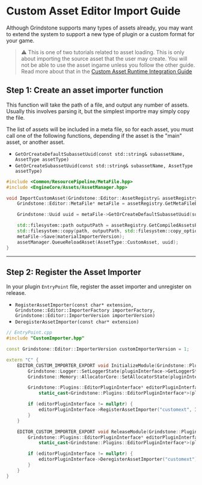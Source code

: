 # Custom Asset Editor Import Guide

Although Grindstone supports many types of assets already, you may want to extend the system to support a new type of plugin or a custom format for your game.

> ⚠️ This is one of two tutorials related to asset loading. This is only about importing the source asset that the user may create. You will not be able to use the asset ingame unless you follow the other guide. Read more about that in the [Custom Asset Runtime Integration Guide](CustomAssetRuntimeGuide.md)

## Step 1: Create an asset importer function

This function will take the path of a file, and output any number of assets. Usually this involves parsing it, but the simplest importre may simply copy the file.

The list of assets will be included in a meta file, so for each asset, you must call one of the following functions, depending if the asset is the "main" asset, or another asset.
 - `GetOrCreateDefaultSubassetUuid(const std::string& subassetName, AssetType assetType)`
 - `GetOrCreateSubassetUuid(const std::string& subassetName, AssetType assetType)`

```cpp
#include <Common/ResourcePipeline/MetaFile.hpp>
#include <EngineCore/Assets/AssetManager.hpp>

void ImportCustomAsset(Grindstone::Editor::AssetRegistry& assetRegistry, Grindstone::Assets::AssetManager& assetManager, const std::filesystem::path& inputPath) {
	Grindstone::Editor::MetaFile* metaFile = assetRegistry.GetMetaFileByPath(path);

	Grindstone::Uuid uuid = metaFile->GetOrCreateDefaultSubassetUuid(subassetName, AssetType::CustomAsset);

	std::filesystem::path outputPath = assetRegistry.GetCompiledAssetsPath() / uuid.ToString();
	std::filesystem::copy(path, outputPath, std::filesystem::copy_options::overwrite_existing);
	metaFile->Save(materialImporterVersion);
	assetManager.QueueReloadAsset(AssetType::CustomAsset, uuid);
}
```

---

## Step 2: Register the Asset Importer

In your plugin `EntryPoint` file, register the asset importer and unregister on release.
 - `RegisterAssetImporter(const char* extension, Grindstone::Editor::ImporterFactory importerFactory, Grindstone::Editor::ImporterVersion importerVersion)`
 - `DeregisterAssetImporter(const char* extension)`

```cpp
// EntryPoint.cpp
#include "CustomImporter.hpp"

const Grindstone::Editor::ImporterVersion customImporterVersion = 1;

extern "C" {
	EDITOR_CUSTOM_IMPORTER_EXPORT void InitializeModule(Grindstone::Plugins::Interface* pluginInterface) {
		Grindstone::Logger::SetLoggerState(pluginInterface->GetLoggerState());
		Grindstone::Memory::AllocatorCore::SetAllocatorState(pluginInterface->GetAllocatorState());

		Grindstone::Plugins::EditorPluginInterface* editorPluginInterface =
			static_cast<Grindstone::Plugins::EditorPluginInterface*>(pluginInterface->GetEditorInterface());

		if (editorPluginInterface != nullptr) {
			editorPluginInterface->RegisterAssetImporter("customext", ImportCustomAsset, customImporterVersion);
		}
	}

	EDITOR_CUSTOM_IMPORTER_EXPORT void ReleaseModule(Grindstone::Plugins::Interface* pluginInterface) {
		Grindstone::Plugins::EditorPluginInterface* editorPluginInterface =
			static_cast<Grindstone::Plugins::EditorPluginInterface*>(pluginInterface->GetEditorInterface());

		if (editorPluginInterface != nullptr) {
			editorPluginInterface->DeregisterAssetImporter("customext");
		}
	}
}
```
